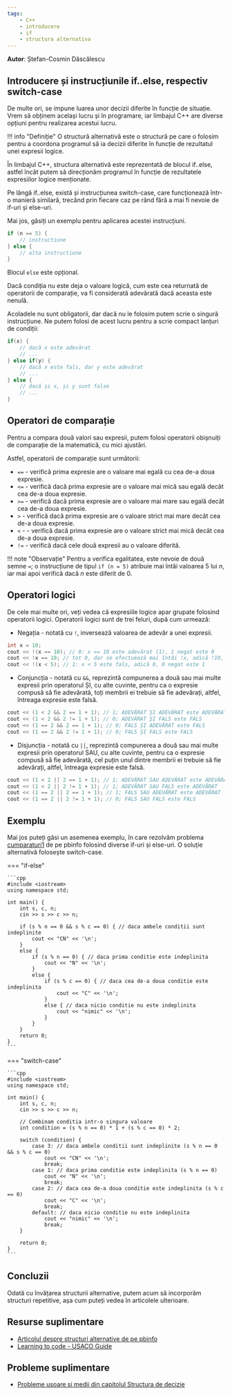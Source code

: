 ```yaml
---
tags:
    - C++
    - introducere
    - if
    - structura alternativa
---
```


**Autor**: Ștefan-Cosmin Dăscălescu

## Introducere și instrucțiunile if..else, respectiv switch-case

De multe ori, se impune luarea unor decizii diferite în funcție de situație. Vrem să obținem același lucru și în programare, iar limbajul C++ are diverse opțiuni pentru realizarea acestui lucru.

!!! info "Definiție" 
    O structură alternativă este o structură pe care o folosim pentru a coordona programul să ia decizii diferite în funcție de rezultatul unei expresii logice. 

În limbajul C++, structura alternativă este reprezentată de blocul if..else, astfel încât putem să direcționăm programul în funcție de rezultatele expresiilor logice menționate. 

Pe lângă if..else, există și instrucțiunea switch-case, care funcționează într-o manieră similară, trecând prin fiecare caz pe rând fără a mai fi nevoie de if-uri și else-uri.

Mai jos, găsiți un exemplu pentru aplicarea acestei instrucțiuni. 

```cpp
if (n == 5) {
    // instructiune
} else {
    // alta instructiune
}
```

Blocul `else` este opțional.

Dacă condiția nu este deja o valoare logică, cum este cea returnată de operatorii de comparație, va fi considerată adevărată dacă aceasta este nenulă.

Acoladele nu sunt obligatorii, dar dacă nu le folosim putem scrie o singură instrucțiune. Ne putem folosi de acest lucru pentru a scrie compact lanțuri de condiții:

```cpp
if(x) {
    // dacă x este adevărat
    // ...
} else if(y) {
    // dacă x este fals, dar y este adevărat
    // ...
} else {
    // dacă și x, și y sunt false
    // ...
}
```

## Operatori de comparație

Pentru a compara două valori sau expresii, putem folosi operatorii obișnuiți de comparație de la matematică, cu mici ajustări. 

Astfel, operatorii de comparație sunt următorii:

* `==` - verifică prima expresie are o valoare mai egală cu cea de-a doua expresie. 
* `<=` - verifică dacă prima expresie are o valoare mai mică sau egală decât cea de-a doua expresie. 
* `>=` - verifică dacă prima expresie are o valoare mai mare sau egală decât cea de-a doua expresie. 
* `>` - verifică dacă prima expresie are o valoare strict mai mare decât cea de-a doua expresie. 
* `<` - - verifică dacă prima expresie are o valoare strict mai mică decât cea de-a doua expresie. 
* `!=` - verifică dacă cele două expresii au o valoare diferită.

!!! note "Observație"
    Pentru a verifica egalitatea, este nevoie de două semne `=`; o instrucțiune de tipul `if (n = 5)` atribuie mai întâi valoarea $5$ lui $n$, iar mai apoi verifică dacă $n$ este diferit de $0$.

## Operatori logici

De cele mai multe ori, veți vedea că expresiile logice apar grupate folosind operatorii logici. Operatorii logici sunt de trei feluri, după cum urmează:

* Negația - notată cu `!`, inversează valoarea de adevăr a unei expresii.

```cpp
int x = 10;
cout << !(x == 10); // 0: x == 10 este adevărat (1), 1 negat este 0
cout << !x == 10; // tot 0, dar se efectuează mai întâi !x, adică !10, cu rezultat 0, apoi 0 == 10, cu rezultat fals, adică 0
cout << !(x < 5); // 1: x < 5 este fals, adică 0, 0 negat este 1
```

* Conjuncția - notată cu `&&`, reprezintă compunerea a două sau mai multe expresii prin operatorul ȘI, cu alte cuvinte, pentru ca o expresie compusă să fie adevărată, toți membrii ei trebuie să fie adevărați, altfel, întreaga expresie este falsă.

```cpp
cout << (1 < 2 && 2 == 1 + 1); // 1; ADEVĂRAT ȘI ADEVĂRAT este ADEVĂRAT
cout << (1 < 2 && 2 != 1 + 1); // 0; ADEVĂRAT ȘI FALS este FALS
cout << (1 == 2 && 2 == 1 + 1); // 0; FALS ȘI ADEVĂRAT este FALS
cout << (1 == 2 && 2 != 1 + 1); // 0; FALS ȘI FALS este FALS
```

* Disjuncția - notată cu `||`, reprezintă compunerea a două sau mai multe expresii prin operatorul SAU, cu alte cuvinte, pentru ca o expresie compusă să fie adevărată, cel puțin unul dintre membrii ei trebuie să fie adevărați, altfel, întreaga expresie este falsă.

```cpp
cout << (1 < 2 || 2 == 1 + 1); // 1; ADEVĂRAT SAU ADEVĂRAT este ADEVĂRAT
cout << (1 < 2 || 2 != 1 + 1); // 1; ADEVĂRAT SAU FALS este ADEVĂRAT
cout << (1 == 2 || 2 == 1 + 1); // 1; FALS SAU ADEVĂRAT este ADEVĂRAT
cout << (1 == 2 || 2 != 1 + 1); // 0; FALS SAU FALS este FALS
```

## Exemplu 

Mai jos puteți găsi un asemenea exemplu, în care rezolvăm problema [cumparaturi1](https://www.pbinfo.ro/probleme/3211/cumparaturi1) de pe pbinfo folosind diverse if-uri și else-uri. O soluție alternativă folosește switch-case.

=== "if-else"

    ```cpp
    #include <iostream>
    using namespace std;

    int main() {
        int s, c, n;
        cin >> s >> c >> n;
        
        if (s % n == 0 && s % c == 0) { // daca ambele conditii sunt indeplinite
            cout << "CN" << '\n';
        }
        else {
            if (s % n == 0) { // daca prima conditie este indeplinita
                cout << "N" << '\n';
            }
            else {
                if (s % c == 0) { // daca cea de-a doua conditie este indeplinita
                    cout << "C" << '\n';
                }
                else { // daca nicio conditie nu este indeplinita
                    cout << "nimic" << '\n';
                }
            }
        }
        return 0;
    }
    ```

=== "switch-case"

    ```cpp
    #include <iostream>
    using namespace std;

    int main() {
        int s, c, n;
        cin >> s >> c >> n;
        
        // Combinam conditia intr-o singura valoare
        int condition = (s % n == 0) * 1 + (s % c == 0) * 2;

        switch (condition) {
            case 3: // daca ambele conditii sunt indeplinite (s % n == 0 && s % c == 0)
                cout << "CN" << '\n';
                break;
            case 1: // daca prima conditie este indeplinita (s % n == 0)
                cout << "N" << '\n';
                break;
            case 2: // daca cea de-a doua conditie este indeplinita (s % c == 0)
                cout << "C" << '\n';
                break;
            default: // daca nicio conditie nu este indeplinita
                cout << "nimic" << '\n';
                break;
        }

        return 0;
    }
    ```

## Concluzii

Odată cu învățarea structurii alternative, putem acum să incorporăm structuri repetitive, așa cum puteți vedea în articolele ulterioare.

## Resurse suplimentare 

* [Articolul despre structuri alternative de pe pbinfo](https://www.pbinfo.ro/articole/70/structuri-alternative)
* [Learning to code - USACO Guide](https://usaco.guide/general/resources-learning-to-code?lang=cpp)

## Probleme suplimentare

* [Probleme usoare si medii din capitolul Structura de decizie](https://www.pbinfo.ro/probleme/categorii/12/elemente-de-baza-ale-limbajului-structura-de-decizie)

